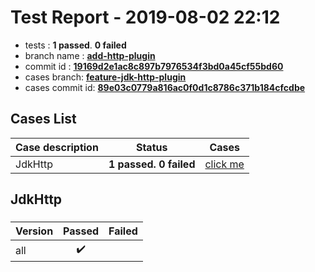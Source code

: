 # Test Report - 2019-08-02 22:12

- tests  : **1 passed**. **0 failed**
- branch name : **[add-http-plugin](https://github.com/apache/incubator-skywalking/tree/add-http-plugin)**
- commit id : **[19169d2e1ac8c897b7976534f3bd0a45cf55bd60](https://github.com/apache/incubator-skywalking/commit/19169d2e1ac8c897b7976534f3bd0a45cf55bd60)**
- cases branch: **[feature-jdk-http-plugin](https://github.com/SkywalkingTest/skywalking-autotest-scenarios/tree/feature-jdk-http-plugin)**
- cases commit id: **[89e03c0779a816ac0f0d1c8786c371b184cfcdbe](https://github.com/SkywalkingTest/skywalking-autotest-scenarios/commit/89e03c0779a816ac0f0d1c8786c371b184cfcdbe)**

## Cases List

| Case description | Status | Cases|
|:-----|:-----:|:-----:|
|JdkHttp| **1 passed. 0 failed**| [click me](#jdkhttp) |

## JdkHttp

### 
|  Version     | Passed | Failed|
|:------------- |:-------:|:-----:|
| all  | :heavy_check_mark:||

